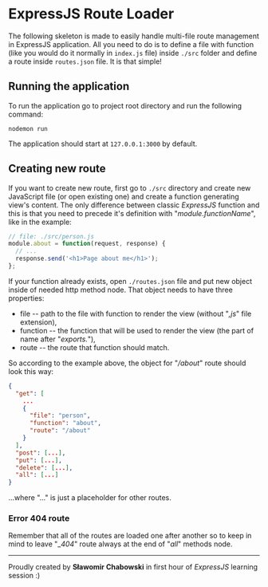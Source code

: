 # ExpressJS Route Loader

The following skeleton is made to easily handle multi-file route management in ExpressJS application. All you need to do is to define a file with function (like you would do it normally in `index.js` file) inside `./src` folder and define a route inside `routes.json` file. It is that simple!

## Running the application

To run the application go to project root directory and run the following command:

```
nodemon run
```

The application should start at `127.0.0.1:3000` by default.

## Creating new route

If you want to create new route, first go to `./src` directory and create new JavaScript file (or open existing one) and create a function generating view's content. The only difference between classic _ExpressJS_ function and this is that you need to precede it's definition with "_module.functionName_", like in the example:

```javascript
// file: ./src/person.js
module.about = function(request, response) {
  // ...
  response.send('<h1>Page about me</h1>');
};
```

If your function already exists, open `./routes.json` file and put new object inside of needed http method node. That object needs to have three properties:

- file -- path to the file with function to render the view (without "_,js_" file extension),
- function -- the function that will be used to render the view (the part of name after "_exports._"),
- route -- the route that function should match.

So according to the example above, the object for "_/about_" route should look this way:

```json
{
  "get": [
    ...
    {
      "file": "person",
      "function": "about",
      "route": "/about"
    }
  ],
  "post": [...],
  "put": [...],
  "delete": [...],
  "all": [...]
}

```

...where "..." is just a placeholder for other routes.

### Error 404 route

Remember that all of the routes are loaded one after another so to keep in mind to leave "\__404_" route always at the end of "_all_" methods node.

---

Proudly created by **Sławomir Chabowski** in first hour of _ExpressJS_ learning session :)
